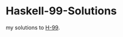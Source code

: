 # Haskell-99-Solutions

my solutions to [H-99][h99].


[h99]: https://wiki.haskell.org/99_questions


